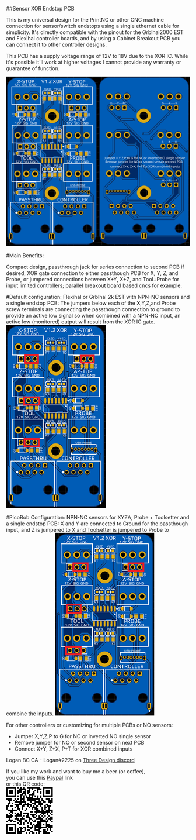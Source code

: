 ##Sensor XOR Endstop PCB

This is my universal design for the PrintNC or other CNC machine connection for sensor/switch endstops using a single ethernet cable for simplicity. It's directly compatible with the pinout for the Grblhal2000 EST and Flexihal controller boards, and by using a Cabinet Breakout PCB you can connect it to other controller designs.

This PCB has a supply voltage range of 12V to 18V due to the XOR IC.  While it's possible it'll work at higher voltages I cannot provide any warranty or guarantee of function. 

![PCBfrontback](Sensor_XOR_1.2_Breakout_PCB.png)

#Main Benefits: 

Compact design, passthrough jack for series connection to second PCB if desired, XOR gate connection to either passthough PCB for X, Y, Z, and Probe, or jumpered connections between X+Y, X+Z, and Tool+Probe for input limited controllers; parallel breakout board based cncs for example. 

#Default configuration: 
Flexihal or Grblhal 2k EST with NPN-NC sensors and a single endstop PCB: The jumpers below each of the X,Y,Z,and Probe screw terminals are connecting the passthough connection to ground to provide an active low signal so when combined with a NPN-NC input, an active low (monitored) output will result from the XOR IC gate. 
![JumpersDefault](JumpersDefault.png)

#PicoBob Configuration:
NPN-NC sensors for XYZA, Probe + Toolsetter and a single endstop PCB: X and Y are connected to Ground for the passthough input, and Z is jumpered to X and Toolsetter is jumpered to Probe to combine the inputs.
![JumpersPicoBob](JumpersPicoBob.png)

For other controllers or customizing for multiple PCBs or NO sensors:
-  Jumper X,Y,Z,P to G for NC or inverted NO single sensor
-  Remove jumper for NO or second sensor on next PCB
-  Connect X+Y, Z+X, P+T for XOR combined inputs


Logan BC CA - Logan#2225 on [Three Design discord](https://discord.gg/fXqRkUTsUD)

If you like my work and want to buy me a beer (or coffee),  
you can use this [Paypal](https://www.paypal.com/donate/?hosted_button_id=QBMAY9ZB6N3F8) link    
or this QR code:  
![QRCode](QRCode.png)
